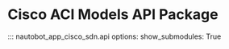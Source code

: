 # Cisco ACI Models API Package

::: nautobot_app_cisco_sdn.api
    options:
        show_submodules: True
